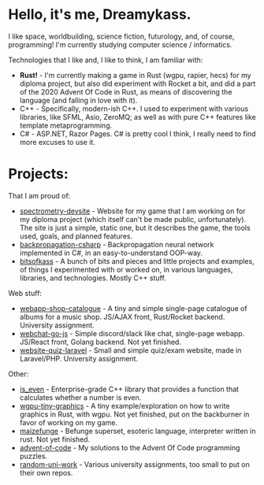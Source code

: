 # Hello, it's me, Dreamykass.
I like space, worldbuilding, science fiction, futurology, and, of course, programming! I'm currently studying computer science / informatics.


Technologies that I like and, I like to think, I am familiar with:
- **Rust!** - I'm currently making a game in Rust (wgpu, rapier, hecs) for my diploma project, 
  but also did experiment with Rocket a bit, and did a part of the 2020 Advent Of Code in Rust, as means of discovering the language (and falling in love with it).
- C++ - Specifically, modern-ish C++. I used to experiment with various libraries, 
  like SFML, Asio, ZeroMQ; as well as with pure C++ features like template metaprogramming.
- C# - ASP.NET, Razor Pages. C# is pretty cool I think, I really need to find more excuses to use it.



# Projects:
That I am proud of:
- [spectrometry-devsite](https://dreamykass.github.io/spectrometry-devsite/) - Website for my game that I am working on for my diploma project (which itself can't be made public, unfortunately). The site is just a simple, static one, but it describes the game, the tools used, goals, and planned features.
- [backpropagation-csharp](https://github.com/Dreamykass/backpropagation-csharp) - Backpropagation neural network implemented in C#, in an easy-to-understand OOP-way.
- [bitsofkass](https://github.com/Dreamykass/bitsofkass) - A bunch of bits and pieces and little projects and examples, of things I experimented with or worked on, in various languages, libraries, and technologies. Mostly C++ stuff.

Web stuff:
- [webapp-shop-catalogue](https://github.com/Dreamykass/webapp-shop-catalogue) - A tiny and simple single-page catalogue of albums for a music shop. JS/AJAX front, Rust/Rocket backend. University assignment.
- [webchat-go-js](https://github.com/Dreamykass/webchat-go-js) - Simple discord/slack like chat, single-page webapp. JS/React front, Golang backend. Not yet finished.
- [website-quiz-laravel](https://github.com/Dreamykass/website-quiz-laravel) - Small and simple quiz/exam website, made in Laravel/PHP. University assignment.

Other:
- [is_even](https://github.com/Dreamykass/is_even) - Enterprise-grade C++ library that provides a function that calculates whether a number is even.
- [wgpu-tiny-graphics](https://github.com/Dreamykass/wgpu-tiny-graphics) - A tiny example/exploration on how to write graphics in Rust, with wgpu. Not yet finished, put on the backburner in favor of working on my game.
- [maizefunge](https://github.com/Dreamykass/maizefunge) - Befunge superset, esoteric language, interpreter written in rust. Not yet finished.
- [advent-of-code](https://github.com/Dreamykass/advent-of-code) - My solutions to the Advent Of Code programming puzzles.
- [random-uni-work](https://github.com/Dreamykass/random-uni-work) - Various university assignments, too small to put on their own repos.
